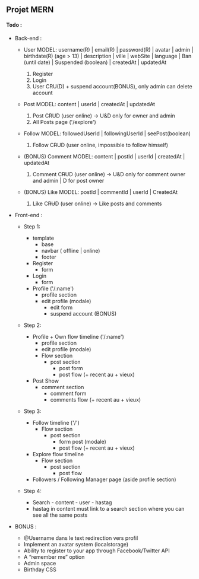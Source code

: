 

## Projet MERN

#### Todo :

- Back-end :
    - User MODEL: username(R) | email(R) | password(R) | avatar | admin | birthdate(R) (age > 13) | description | ville | webSite | language | Ban (until date) | Suspended (boolean) | createdAt | updatedAt
        1. Register
        2. Login
        3. User CRU(D) + suspend account(BONUS), only admin can delete account

    - Post MODEL: content | userId | createdAt | updatedAt
        1. Post CRUD (user online) -> U&D only for owner and admin
        2. All Posts page ('/explore')

    - Follow MODEL: followedUserId | followingUserId | seePost(boolean)
        1. Follow C~~R~~UD (user online, impossible to follow himself)

    - (BONUS) Comment MODEL: content | postId | userId | createdAt | updatedAt
        1. Comment C~~R~~UD (user online) -> U&D only for comment owner and admin | D for post owner

    - (BONUS) Like MODEL: postId | commentId | userId | CreatedAt
        1. Like C~~RU~~D (user online) -> Like posts and comments

- Front-end :
    - Step 1:
        - template
            - base
            - navbar ( offline | online)
            - footer
        - Register
            - form
        - Login
            - form
        - Profile  ('/:name')
            - profile section
            - edit profile (modale)
                - edit form
                - suspend account (BONUS)
            
    - Step 2:
        - Profile + Own flow timeline ('/:name')
            - profile section
            - edit profile (modale)
            - Flow section
                - post section
                    - post form
                    - post flow (+ recent au + vieux)
        - Post Show
            - comment section
                - comment form
                - comments flow (+ recent au + vieux)

    - Step 3:
        - Follow timeline ('/')
            - Flow section
                - post section
                    - form post (modale)
                    - post flow (+ recent au + vieux)
        - Explore flow timeline
            - Flow section
                - post section
                    - post flow 
        - Followers / Following Manager page (aside profile section)

    - Step 4:
        - Search
                - content
                - user
                - hastag
        - hastag in content must link to a search section where you can see all the same posts
          

- BONUS :    
    - @Username dans le text redirection vers profil
    - Implement an avatar system (localstorage)
    - Ability to register to your app through Facebook/Twitter API
    - A “remember me” option
    - Admin space
    - Birthday CSS

    


